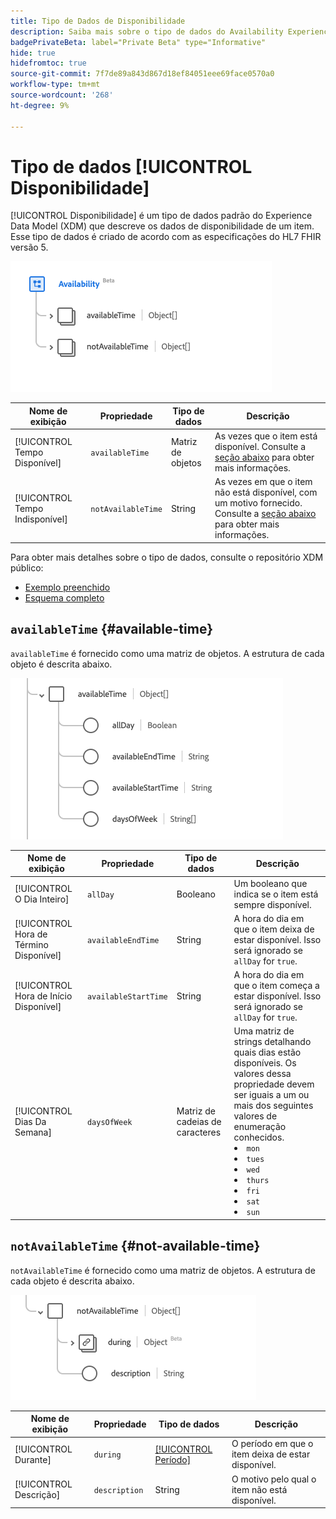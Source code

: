 ```yaml
---
title: Tipo de Dados de Disponibilidade
description: Saiba mais sobre o tipo de dados do Availability Experience Data Model (XDM).
badgePrivateBeta: label="Private Beta" type="Informative"
hide: true
hidefromtoc: true
source-git-commit: 7f7de89a843d867d18ef84051eee69face0570a0
workflow-type: tm+mt
source-wordcount: '268'
ht-degree: 9%

---
```


# Tipo de dados [!UICONTROL Disponibilidade]

[!UICONTROL Disponibilidade] é um tipo de dados padrão do Experience Data Model (XDM) que descreve os dados de disponibilidade de um item. Esse tipo de dados é criado de acordo com as especificações do HL7 FHIR versão 5.

![Estrutura de tipo de dados de disponibilidade](../../images/data-types/healthcare/availability/availability.png)

| Nome de exibição | Propriedade | Tipo de dados | Descrição |
| --- | --- | --- | --- |
| [!UICONTROL Tempo Disponível] | `availableTime` | Matriz de objetos | As vezes que o item está disponível. Consulte a [seção abaixo](#available-time) para obter mais informações. |
| [!UICONTROL Tempo Indisponível] | `notAvailableTime` | String | As vezes em que o item não está disponível, com um motivo fornecido. Consulte a [seção abaixo](#not-available-time) para obter mais informações. |

Para obter mais detalhes sobre o tipo de dados, consulte o repositório XDM público:

* [Exemplo preenchido](https://github.com/adobe/xdm/blob/master/extensions/industry/healthcare/fhir/datatypes/availability.example.1.json)
* [Esquema completo](https://github.com/adobe/xdm/blob/master/extensions/industry/healthcare/fhir/datatypes/availability.schema.json)

## `availableTime` {#available-time}

`availableTime` é fornecido como uma matriz de objetos. A estrutura de cada objeto é descrita abaixo.

![Estrutura de tempo disponível](../../images/data-types/healthcare/availability/available-time.png)

| Nome de exibição | Propriedade | Tipo de dados | Descrição |
| --- | --- | --- | --- |
| [!UICONTROL O Dia Inteiro] | `allDay` | Booleano | Um booleano que indica se o item está sempre disponível. |
| [!UICONTROL Hora de Término Disponível] | `availableEndTime` | String | A hora do dia em que o item deixa de estar disponível. Isso será ignorado se `allDay` for `true`. |
| [!UICONTROL Hora de Início Disponível] | `availableStartTime` | String | A hora do dia em que o item começa a estar disponível. Isso será ignorado se `allDay` for `true`. |
| [!UICONTROL Dias Da Semana] | `daysOfWeek` | Matriz de cadeias de caracteres | Uma matriz de strings detalhando quais dias estão disponíveis. Os valores dessa propriedade devem ser iguais a um ou mais dos seguintes valores de enumeração conhecidos. <li> `mon` </li> <li> `tues` </li> <li> `wed` </li> <li> `thurs`</li>  <li> `fri` </li> <li> `sat`</li> <li> `sun`</li> |

## `notAvailableTime` {#not-available-time}

`notAvailableTime` é fornecido como uma matriz de objetos. A estrutura de cada objeto é descrita abaixo.

![Estrutura de tempo indisponível](../../images/data-types/healthcare/availability/not-available-time.png)

| Nome de exibição | Propriedade | Tipo de dados | Descrição |
| --- | --- | --- | --- |
| [!UICONTROL Durante] | `during` | [[!UICONTROL Período]](../healthcare/period.md) | O período em que o item deixa de estar disponível. |
| [!UICONTROL Descrição] | `description` | String | O motivo pelo qual o item não está disponível. |

